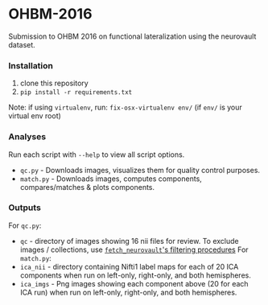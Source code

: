 # OHBM-2016
Submission to OHBM 2016 on functional lateralization using the neurovault dataset.

### Installation

1. clone this repository
2. `pip install -r requirements.txt`

Note: if using `virtualenv`, run: `fix-osx-virtualenv env/` (if `env/` is your virtual env root)

### Analyses

Run each script with `--help` to view all script options.

* `qc.py` - Downloads images, visualizes them for quality control purposes.
* `match.py` - Downloads images, computes components, compares/matches & plots components.


### Outputs

For `qc.py`:
* `qc` - directory of images showing 16 nii files for review. To exclude images / collections, use [`fetch_neurovault`'s filtering procedures](https://github.com/bcipolli/nilearn/blob/neurovault-downloader/nilearn/datasets/func.py#L1505)
For `match.py`:
* `ica_nii` - directory containing Nifti1 label maps for each of 20 ICA components when run on left-only, right-only, and both hemispheres.
* `ica_imgs` - Png images showing each component above (20 for each ICA run) when run on left-only, right-only, and both hemispheres.

